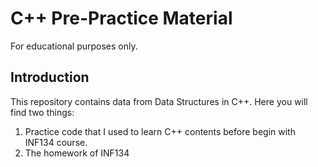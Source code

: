 # C++ Pre-Practice Material
For educational purposes only.
## Introduction
This repository contains data from Data Structures in C++. Here you will find two things:
1. Practice code that I used to learn C++ contents before begin with INF134 course.
2. The homework of INF134
